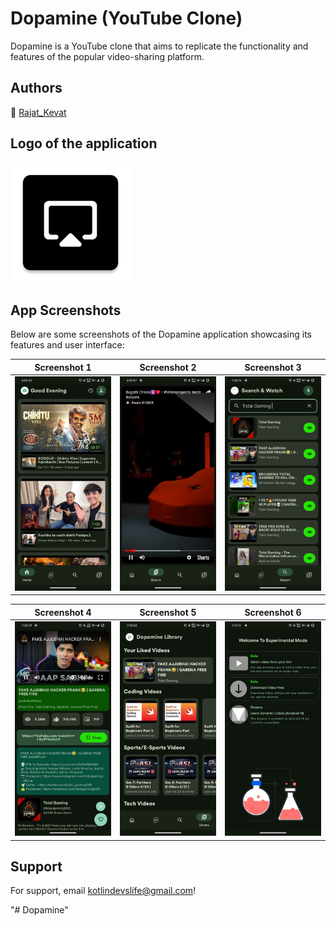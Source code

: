# Dopamine (YouTube Clone)

Dopamine is a YouTube clone that aims to replicate the functionality and features of the popular video-sharing platform.

## Authors
🌊 [Rajat_Kevat](https://kotlindevs.github.io)

## Logo of the application
![Logo](https://raw.githubusercontent.com/kotlindevs/Dopamine/Stable/app/src/main/res/mipmap-xxxhdpi/ic_launcher.webp)

## App Screenshots

Below are some screenshots of the Dopamine application showcasing its features and user interface:

| Screenshot 1      | Screenshot 2      | Screenshot 3      |
|-------------------|-------------------|-------------------|
| ![Image1](https://github.com/Admin-573/kotlin/blob/master/1.jpg?raw=true) | ![Image2](https://github.com/Admin-573/kotlin/blob/master/2.jpg?raw=true) | ![Image3](https://github.com/Admin-573/kotlin/blob/master/3.jpg?raw=true) |

| Screenshot 4      | Screenshot 5      | Screenshot 6      |
|-------------------|-------------------|-------------------|
| ![Image4](https://github.com/Admin-573/kotlin/blob/master/4.jpg?raw=true) | ![Image5](https://github.com/Admin-573/kotlin/blob/master/5.jpg?raw=true) | ![Image6](https://github.com/Admin-573/kotlin/blob/master/6.jpg?raw=true) |

## Support

For support, email [kotlindevslife@gmail.com](mailto:kotlindevslife@gmail.com)!

"# Dopamine" 
